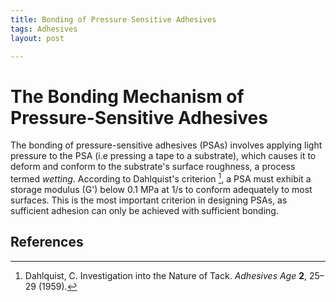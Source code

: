 ```yaml
---
title: Bonding of Pressure Sensitive Adhesives
tags: Adhesives
layout: post

---
```


# The Bonding Mechanism of Pressure-Sensitive Adhesives

The bonding of pressure-sensitive adhesives (PSAs) involves applying light pressure to the PSA (i.e pressing a tape to a substrate), which causes it to deform and conform to the substrate's surface roughness, a process termed *wetting*. According to Dahlquist's criterion [^1], a PSA must exhibit a storage modulus (G') below 0.1 MPa at 1/s to conform adequately to most surfaces. This is the most important criterion in designing PSAs, as sufficient adhesion can only be achieved with sufficient bonding.



## References

[^1]: Dahlquist, C. Investigation into the Nature of Tack. *Adhesives Age* **2**, 25–29 (1959).
